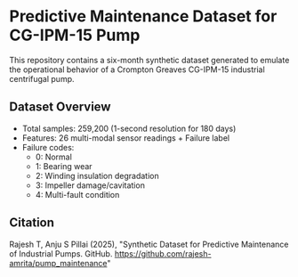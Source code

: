# Predictive Maintenance Dataset for CG-IPM-15 Pump

This repository contains a six-month synthetic dataset generated to emulate the operational behavior of a Crompton Greaves CG-IPM-15 industrial centrifugal pump.

## Dataset Overview
- Total samples: 259,200 (1-second resolution for 180 days)
- Features: 26 multi-modal sensor readings + Failure label
- Failure codes:  
  - 0: Normal  
  - 1: Bearing wear  
  - 2: Winding insulation degradation  
  - 3: Impeller damage/cavitation  
  - 4: Multi-fault condition  

## Citation
Rajesh T, Anju S Pillai (2025), "Synthetic Dataset for Predictive Maintenance of Industrial Pumps. GitHub. https://github.com/rajesh-amrita/pump_maintenance"
